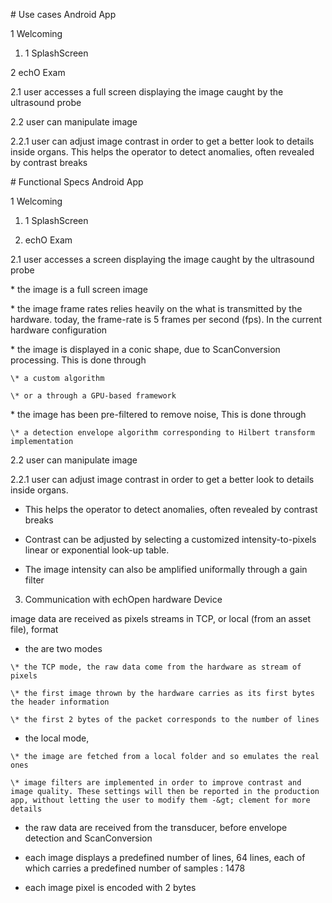 \# Use cases Android App

1 Welcoming

1. 1 SplashScreen

2 echO Exam

2.1 user accesses a full screen displaying the image caught by the ultrasound probe

2.2 user can manipulate image

2.2.1 user can adjust image contrast in order to get a better look to details inside organs. This helps the operator to detect anomalies, often revealed by contrast breaks

\# Functional Specs Android App

1 Welcoming

1. 1 SplashScreen

2. echO Exam

2.1 user accesses a screen displaying the image caught by the ultrasound probe

\* the image is a full screen image

\* the image frame rates relies heavily on the what is transmitted by the hardware. today, the frame-rate is 5 frames per second \(fps\). In the current hardware configuration

\* the image is displayed in a conic shape, due to ScanConversion processing. This is done through

```
\* a custom algorithm 

\* or a through a GPU-based framework
```

\* the image has been pre-filtered to remove noise, This is done through

```
\* a detection envelope algorithm corresponding to Hilbert transform implementation
```

2.2 user can manipulate image

2.2.1 user can adjust image contrast in order to get a better look to details inside organs.

* This helps the operator to detect anomalies, often revealed by contrast breaks

* Contrast can be adjusted by selecting a customized intensity-to-pixels linear or exponential look-up table.

* The image intensity can also be amplified uniformally through a gain filter

3. Communication with echOpen hardware Device

image data are received as pixels streams in TCP, or local \(from an asset file\), format

* the are two modes

```
\* the TCP mode, the raw data come from the hardware as stream of pixels

\* the first image thrown by the hardware carries as its first bytes the header information 

\* the first 2 bytes of the packet corresponds to the number of lines
```

* the local mode,

```
\* the image are fetched from a local folder and so emulates the real ones

\* image filters are implemented in order to improve contrast and image quality. These settings will then be reported in the production app, without letting the user to modify them -&gt; clement for more details
```

* the raw data are received from the transducer, before envelope detection and ScanConversion

* each image displays a predefined number of lines, 64 lines, each of which carries a predefined number of samples : 1478

* each image pixel is encoded with 2 bytes



